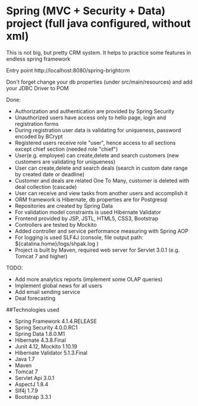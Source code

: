 # Spring (MVC + Security + Data) project (full java configured, without xml) 
This is not big, but pretty CRM system. It helps to practice some features in endless spring framework

Entry point http://localhost:8080/spring-brightcrm

Don't forget change your db properties (under src/main/resources) and add your JDBC Driver to POM  

Done:
- Authorization and authentication are provided by Spring Security
- Unauthorized users have access only to hello page, login and registration forms
- During registration user data is validating for uniqueness, password encoded by BCrypt
- Registered users receive role "user", hence access to all sections except chief section (needed role "chief")
- User(e.g. employee) can create,delete and search customers (new customers are validating for uniqueness)
- User can create,delete and search deals (search in custom date range by created date or deadline)
- Customer and deals are related One To Many, customer is deleted with deal collection (cascade)
- User can receive and view tasks from another users and accomplish it
- ORM framework is Hibernate, db properties are for Postgresql
- Repositories are created by Spring Data
- For validation model constraints is used Hibernate Validator
- Frontend provided by JSP, JSTL, HTML5, CSS3, Bootstrap 
- Controllers are tested by Mockito
- Added controller and service performance measuring with Spring AOP
- For logging is used SLF4J (console, file output path: ${catalina.home}/logs/shpak.log )
- Project is built by Maven, required web server for Servlet 3.0.1 (e.g. Tomcat 7 and higher)

TODO:
- Add more analytics reports (implement some OLAP queries)
- Implement global news for all users
- Add email sending service
- Deal forecasting

##Technologies used

* Spring Framework 4.1.4.RELEASE
* Spring Security 4.0.0.RC1 
* Spring Data 1.8.0.M1
* Hibernate 4.3.8.Final
* Junit 4.12, Mockito 1.10.19
* Hibernate Validator 5.1.3.Final
* Java 1.7
* Maven 
* Tomcat 7
* Servlet Api 3.0.1
* AspectJ 1.8.4
* Slf4j 1.7.9
* Bootstrap 3.3.1





